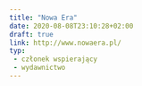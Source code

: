 ```yaml
---
title: "Nowa Era"
date: 2020-08-08T23:10:28+02:00
draft: true
link: http://www.nowaera.pl/
typ:
 - członek wspierający
 - wydawnictwo
---
```

